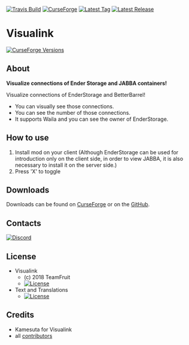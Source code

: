 [![Travis Build](https://img.shields.io/travis/Team-Fruit/Visualink.svg?label=Travis%20Build&style=flat)](https://travis-ci.org/Team-Fruit/Visualink)
[![CurseForge](http://cf.way2muchnoise.eu/Visualink.svg)](https://minecraft.curseforge.com/projects/Visualink)
[![Latest Tag](https://img.shields.io/github/tag/Team-Fruit/Visualink.svg?label=Latest%20Tag&style=flat)](https://github.com/Team-Fruit/Visualink/tags)
[![Latest Release](https://img.shields.io/github/release/Team-Fruit/Visualink.svg?label=Latest%20Release&style=flat)](https://github.com/Team-Fruit/Visualink/releases)

# Visualink

[![CurseForge Versions](http://cf.way2muchnoise.eu/versions/Visualink.svg)](https://minecraft.curseforge.com/projects/Visualink/files)

## About

**Visualize connections of Ender Storage and JABBA containers!**

Visualize connections of EnderStorage and BetterBarrel!
- You can visually see those connections.
- You can see the number of those connections.
- It supports Waila and you can see the owner of EnderStorage.

## How to use

1. Install mod on your client (Although EnderStorage can be used for introduction only on the client side, in order to view JABBA, it is also necessary to install it on the server side.)
2. Press 'X' to toggle

## Downloads

Downloads can be found on [CurseForge](https://minecraft.curseforge.com/projects/Visualink) or on the [GitHub](https://github.com/Team-Fruit/Visualink/releases).

## Contacts

[![Discord](https://discordapp.com/assets/bb408e0343ddedc0967f246f7e89cebf.svg)](https://discord.gg/zAmvPqV)

## License

* Visualink
  - (c) 2018 TeamFruit
  - [![License](https://img.shields.io/badge/License-MIT-blue.svg?style=flat)](https://raw.githubusercontent.com/Team-Fruit/Visualink/master/LICENSE.md)
* Text and Translations
  - [![License](https://img.shields.io/badge/License-No%20Restriction-green.svg?style=flat)](https://creativecommons.org/publicdomain/zero/1.0/)

## Credits

* Kamesuta for Visualink
* all [contributors](https://github.com/Team-Fruit/Visualink/graphs/contributors)